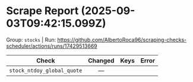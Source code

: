 # Scrape Report (2025-09-03T09:42:15.099Z)

Group: `stocks`  |  Run: https://github.com/AlbertoRoca96/scraping-checks-scheduler/actions/runs/17429513669

| Check | Changed | Keys | Error |
|---|:---:|:--|:--|
| `stock_ntdoy_global_quote` | — |  |  |
